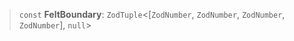 > `const` **FeltBoundary**: `ZodTuple`\<[`ZodNumber`, `ZodNumber`, `ZodNumber`, `ZodNumber`], `null`\>
